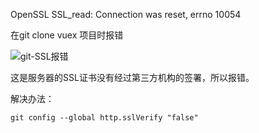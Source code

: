 OpenSSL SSL_read: Connection was reset, errno 10054



在git clone vuex 项目时报错

![git-SSL报错](D:\个人资料\LearnMore\知识总结\图片\git\git-SSL报错.png)

这是服务器的SSL证书没有经过第三方机构的签署，所以报错。

解决办法：

```
git config --global http.sslVerify "false"
```

